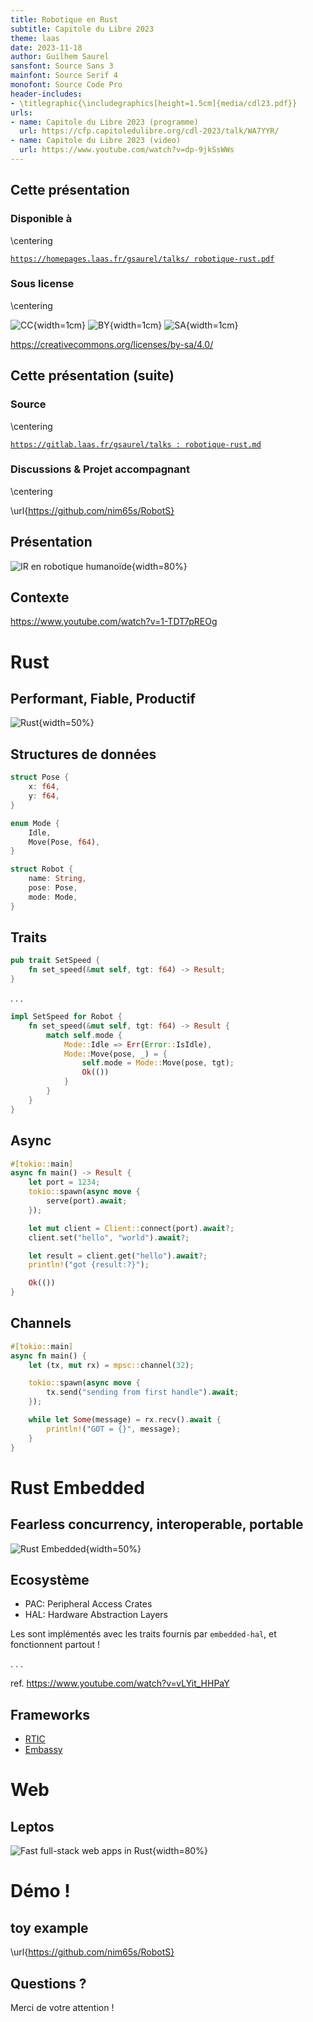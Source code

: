 ```yaml
---
title: Robotique en Rust
subtitle: Capitole du Libre 2023
theme: laas
date: 2023-11-18
author: Guilhem Saurel
sansfont: Source Sans 3
mainfont: Source Serif 4
monofont: Source Code Pro
header-includes:
- \titlegraphic{\includegraphics[height=1.5cm]{media/cdl23.pdf}}
urls:
- name: Capitole du Libre 2023 (programme)
  url: https://cfp.capitoledulibre.org/cdl-2023/talk/WA7YYR/
- name: Capitole du Libre 2023 (video)
  url: https://www.youtube.com/watch?v=dp-9jkSsWWs
---
```


## Cette présentation

### Disponible à

\centering

[`https://homepages.laas.fr/gsaurel/talks/
robotique-rust.pdf`](https://homepages.laas.fr/gsaurel/talks/robotique-rust.pdf)

### Sous license

\centering

![CC](media/cc.png){width=1cm}
![BY](media/by.png){width=1cm}
![SA](media/sa.png){width=1cm}

<https://creativecommons.org/licenses/by-sa/4.0/>

## Cette présentation (suite)

### Source

\centering

[`https://gitlab.laas.fr/gsaurel/talks :
robotique-rust.md`](https://gitlab.laas.fr/gsaurel/talks/-/blob/main/robotique-rust.md)

### Discussions & Projet accompagnant

\centering

\url{https://github.com/nim65s/RobotS}

## Présentation

![IR en robotique humanoïde](media/robots.jpg){width=80%}

## Contexte

<https://www.youtube.com/watch?v=1-TDT7pREOg>

# Rust

## Performant, Fiable, Productif

![Rust](media/rust.png){width=50%}

## Structures de données

```rust
struct Pose {
    x: f64,
    y: f64,
}

enum Mode {
    Idle,
    Move(Pose, f64),
}

struct Robot {
    name: String,
    pose: Pose,
    mode: Mode,
}
```

## Traits

```rust
pub trait SetSpeed {
    fn set_speed(&mut self, tgt: f64) -> Result;
}
```

. . .

```rust
impl SetSpeed for Robot {
    fn set_speed(&mut self, tgt: f64) -> Result {
        match self.mode {
            Mode::Idle => Err(Error::IsIdle),
            Mode::Move(pose, _) = {
                self.mode = Mode::Move(pose, tgt);
                Ok(())
            }
        }
    }
}
```

## Async

```rust
#[tokio::main]
async fn main() -> Result {
    let port = 1234;
    tokio::spawn(async move {
        serve(port).await;
    });

    let mut client = Client::connect(port).await?;
    client.set("hello", "world").await?;

    let result = client.get("hello").await?;
    println!("got {result:?}");

    Ok(())
}
```

## Channels

```rust
#[tokio::main]
async fn main() {
    let (tx, mut rx) = mpsc::channel(32);

    tokio::spawn(async move {
        tx.send("sending from first handle").await;
    });

    while let Some(message) = rx.recv().await {
        println!("GOT = {}", message);
    }
}
```

# Rust Embedded

## Fearless concurrency, interoperable, portable

![Rust Embedded](media/rust-embedded.png){width=50%}

## Ecosystème

- PAC: Peripheral Access Crates
- HAL: Hardware Abstraction Layers

Les sont implémentés avec les traits fournis par `embedded-hal`, et fonctionnent partout !

. . .

ref. <https://www.youtube.com/watch?v=vLYit_HHPaY>

## Frameworks

- [RTIC](https://rtic.rs/)
- [Embassy](https://embassy.dev/)

# Web

## Leptos

![Fast full-stack web apps in Rust](media/leptos.png){width=80%}

# Démo !

## toy example

\url{https://github.com/nim65s/RobotS}

## Questions ?

Merci de votre attention !
